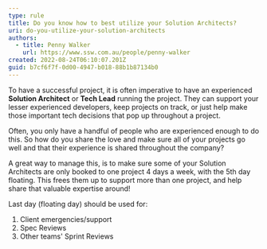 ```yaml
---
type: rule
title: Do you know how to best utilize your Solution Architects?
uri: do-you-utilize-your-solution-architects
authors:
  - title: Penny Walker
    url: https://www.ssw.com.au/people/penny-walker
created: 2022-08-24T06:10:07.201Z
guid: b7cf6f7f-0d00-4947-b018-88b1b87134b0
---
```

To have a successful project, it is often imperative to have an experienced **Solution Architect** or **Tech Lead** running the project. They can support your lesser experienced developers, keep projects on track, or just help make those important tech decisions that pop up throughout a project.

Often, you only have a handful of people who are experienced enough to do this. So how do you share the love and make sure all of your projects go well and that their experience is shared throughout the company?
            
<!--endintro-->

A great way to manage this, is to make sure some of your Solution Architects are only booked to one project 4 days a week, with the 5th day floating. This frees them up to support more than one project, and help share that valuable expertise around!

Last day (floating day) should be used for:

1. Client emergencies/support
2. Spec Reviews 
3. Other teams' Sprint Reviews
